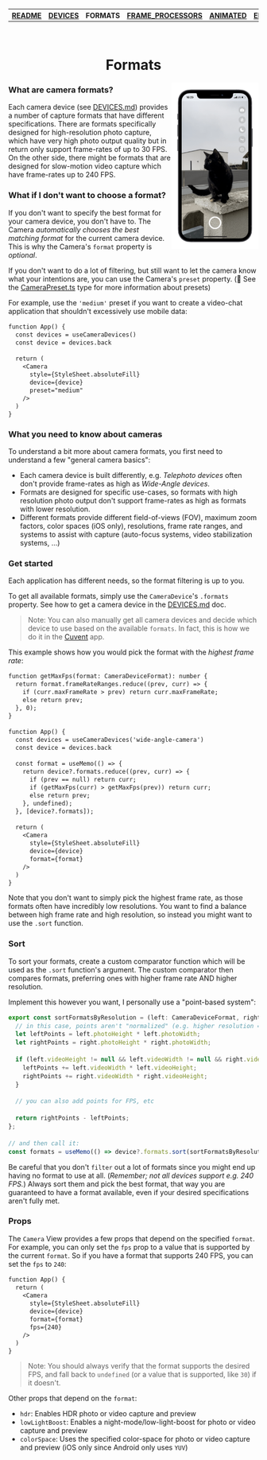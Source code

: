 <table>
<tr>
<th><a href="../README.md">README</a></th>
<th><a href="./DEVICES.md">DEVICES</a></th>
<th>FORMATS</th>
<th><a href="./FRAME_PROCESSORS.md">FRAME_PROCESSORS</a></th>
<th><a href="./ANIMATED.md">ANIMATED</a></th>
<th><a href="./ERRORS.md">ERRORS</a></th>
</tr>
</table>

<br/>

<h1 align="center">Formats</h1>

<div>
  <img align="right" width="35%" src="../img/example.png">
</div>

### What are camera formats?

Each camera device (see [DEVICES.md](./DEVICES.md)) provides a number of capture formats that have different specifications. There are formats specifically designed for high-resolution photo capture, which have very high photo output quality but in return only support frame-rates of up to 30 FPS. On the other side, there might be formats that are designed for slow-motion video capture which have frame-rates up to 240 FPS.

### What if I don't want to choose a format?

If you don't want to specify the best format for your camera device, you don't have to. The Camera _automatically chooses the best matching format_ for the current camera device. This is why the Camera's `format` property is _optional_.

If you don't want to do a lot of filtering, but still want to let the camera know what your intentions are, you can use the Camera's `preset` property. (🔗 See the [CameraPreset.ts](../src/CameraPreset.ts) type for more information about presets)

For example, use the `'medium'` preset if you want to create a video-chat application that shouldn't excessively use mobile data:

```tsx
function App() {
  const devices = useCameraDevices()
  const device = devices.back

  return (
    <Camera
      style={StyleSheet.absoluteFill}
      device={device}
      preset="medium"
    />
  )
}
```

### What you need to know about cameras

To understand a bit more about camera formats, you first need to understand a few "general camera basics":

* Each camera device is built differently, e.g. _Telephoto devices_ often don't provide frame-rates as high as _Wide-Angle devices_.
* Formats are designed for specific use-cases, so formats with high resolution photo output don't support frame-rates as high as formats with lower resolution.
* Different formats provide different field-of-views (FOV), maximum zoom factors, color spaces (iOS only), resolutions, frame rate ranges, and systems to assist with capture (auto-focus systems, video stabilization systems, ...)

### Get started

Each application has different needs, so the format filtering is up to you.

To get all available formats, simply use the `CameraDevice`'s `.formats` property. See how to get a camera device in the [DEVICES.md](./DEVICES.md) doc.

> Note: You can also manually get all camera devices and decide which device to use based on the available `formats`. In fact, this is how we do it in the [Cuvent](https://cuvent.com) app.

This example shows how you would pick the format with the _highest frame rate_:

```tsx
function getMaxFps(format: CameraDeviceFormat): number {
  return format.frameRateRanges.reduce((prev, curr) => {
    if (curr.maxFrameRate > prev) return curr.maxFrameRate;
    else return prev;
  }, 0);
}

function App() {
  const devices = useCameraDevices('wide-angle-camera')
  const device = devices.back

  const format = useMemo(() => {
    return device?.formats.reduce((prev, curr) => {
      if (prev == null) return curr;
      if (getMaxFps(curr) > getMaxFps(prev)) return curr;
      else return prev;
    }, undefined);
  }, [device?.formats]);

  return (
    <Camera
      style={StyleSheet.absoluteFill}
      device={device}
      format={format}
    />
  )
}
```

Note that you don't want to simply pick the highest frame rate, as those formats often have incredibly low resolutions. You want to find a balance between high frame rate and high resolution, so instead you might want to use the `.sort` function.

### Sort

To sort your formats, create a custom comparator function which will be used as the `.sort` function's argument. The custom comparator then compares formats, preferring ones with higher frame rate AND higher resolution.

Implement this however you want, I personally use a "point-based system":

```ts
export const sortFormatsByResolution = (left: CameraDeviceFormat, right: CameraDeviceFormat): number => {
  // in this case, points aren't "normalized" (e.g. higher resolution = 1 point, lower resolution = -1 points)
  let leftPoints = left.photoHeight * left.photoWidth;
  let rightPoints = right.photoHeight * right.photoWidth;

  if (left.videoHeight != null && left.videoWidth != null && right.videoHeight != null && right.videoWidth != null) {
    leftPoints += left.videoWidth * left.videoHeight;
    rightPoints += right.videoWidth * right.videoHeight;
  }

  // you can also add points for FPS, etc

  return rightPoints - leftPoints;
};

// and then call it:
const formats = useMemo(() => device?.formats.sort(sortFormatsByResolution), [device?.formats])
```

Be careful that you don't `filter` out a lot of formats since you might end up having no format to use at all. (_Remember; not all devices support e.g. 240 FPS._) Always sort them and pick the best format, that way you are guaranteed to have a format available, even if your desired specifications aren't fully met.

### Props

The `Camera` View provides a few props that depend on the specified `format`. For example, you can only set the `fps` prop to a value that is supported by the current `format`. So if you have a format that supports 240 FPS, you can set the `fps` to `240`:

```tsx
function App() {
  return (
    <Camera
      style={StyleSheet.absoluteFill}
      device={device}
      format={format}
      fps={240}
    />
  )
}
```

> Note: You should always verify that the format supports the desired FPS, and fall back to `undefined` (or a value that is supported, like `30`) if it doesn't.

Other props that depend on the `format`:

* `hdr`: Enables HDR photo or video capture and preview
* `lowLightBoost`: Enables a night-mode/low-light-boost for photo or video capture and preview
* `colorSpace`: Uses the specified color-space for photo or video capture and preview (iOS only since Android only uses `YUV`)
